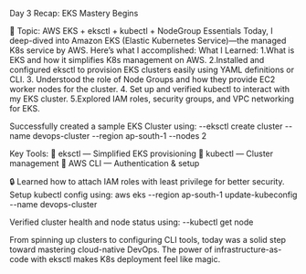 Day 3 Recap: EKS Mastery Begins

🚀 Topic: AWS EKS + eksctl + kubectl + NodeGroup Essentials
Today, I deep-dived into Amazon EKS (Elastic Kubernetes Service)—the managed K8s service by AWS. Here’s what I accomplished:
What I Learned:
1.What is EKS and how it simplifies K8s management on AWS.
2.Installed and configured eksctl to provision EKS clusters easily using YAML definitions or CLI.
3. Understood the role of Node Groups and how they provide EC2 worker nodes for the cluster.
4. Set up and verified kubectl to interact with my EKS cluster.
5.Explored IAM roles, security groups, and VPC networking for EKS.

Successfully created a sample EKS Cluster using:
--eksctl create cluster --name devops-cluster --region ap-south-1 --nodes 2

Key Tools:
🔹 eksctl — Simplified EKS provisioning
🔹 kubectl — Cluster management
🔹 AWS CLI — Authentication & setup

🔒 Learned how to attach IAM roles with least privilege for better security.
Setup kubectl config using:
aws eks --region ap-south-1 update-kubeconfig --name devops-cluster

Verified cluster health and node status using:
--kubectl get node

 From spinning up clusters to configuring CLI tools, today was a solid step toward mastering cloud-native DevOps. The power of infrastructure-as-code with eksctl makes K8s deployment feel like magic.

